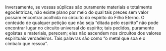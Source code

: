 ﻿Inversamente, se vossas súplicas são puramente materiais e totalmente egocêntricas, não existe plano por meio do qual tais preces sem valor possam encontrar acolhida no circuito do espírito do Filho Eterno. O conteúdo de qualquer petição que não seja “ditada pelo espírito” não pode encontrar lugar no circuito universal do espírito; tais pedidos, puramente egoístas e materiais, perecem; eles não ascendem nos circuitos dos valores espirituais verdadeiros. Tais palavras são como “o metal que soa e o címbalo que ressoa”. 
